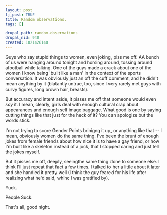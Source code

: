 ```yaml
--- 
layout: post
lj_post: TRUE
title: Random observations.
tags: []

drupal_path: random-observations
drupal_nid: 940
created: 1021426140
---
```

Guys who say stupid things to women, even joking, piss me off. AA bunch of us were hanging around tonight and horsing around, tossing around afootball while talking. One of the guys made a crack about one of the women I know being 'built like a man' in the context of the sports conversation. It was obviously just an off the cuff comment, and he didn't mean anything by it (blatantly untrue, too, since I very rarely met guys with curvy figures, long brown hair, breasts).

But accuracy and intent aside, it pisses me off that someone would even *say* it. I mean, clearly, girls deal with enough cultural crap about appearances and enough self image baggage. What good is one by saying cutting things like that just for the heck of it? You can apologize but the words stick.

I'm not trying to score Gender Points brinigng it up, or anything like that -- I mean, obviously women do the same thing. I've been the brunt of enough jokes from female friends about how nice it is to have a gay friend, or how I'm built like a skeleton instead of a jock, that I stopped caring and just tell the jokes myself.

But it pisses me off, deeply, seeingthe same thing done to someone else. I think I'll just repeat that fact a few times. I talked to her a little about it later and she handled it pretty well (I think the guy feared for his life after realizing what he'd said, whihc I was gratified by).

Yuck.

People Suck.

That's all, good night.
